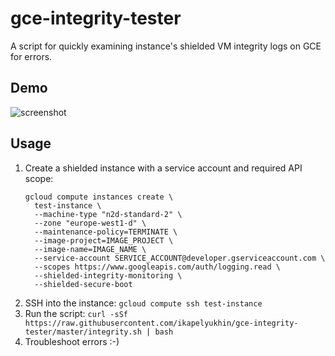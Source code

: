 # gce-integrity-tester

A script for quickly examining instance's shielded VM integrity logs on GCE for errors.

## Demo

![screenshot](https://user-images.githubusercontent.com/1793699/152545231-387731cc-13f6-4272-af89-bb130d117239.png)

## Usage

1. Create a shielded instance with a service account and required API scope:
    ```
    gcloud compute instances create \
      test-instance \
      --machine-type "n2d-standard-2" \
      --zone "europe-west1-d" \
      --maintenance-policy=TERMINATE \
      --image-project=IMAGE_PROJECT \
      --image-name=IMAGE_NAME \
      --service-account SERVICE_ACCOUNT@developer.gserviceaccount.com \
      --scopes https://www.googleapis.com/auth/logging.read \
      --shielded-integrity-monitoring \
      --shielded-secure-boot
    ```
2. SSH into the instance: `gcloud compute ssh test-instance`
3. Run the script: `curl -sSf https://raw.githubusercontent.com/ikapelyukhin/gce-integrity-tester/master/integrity.sh | bash`
4. Troubleshoot errors :-)